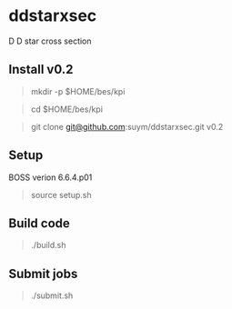 # ddstarxsec

D D star cross section 

## Install v0.2

> mkdir -p $HOME/bes/kpi

> cd $HOME/bes/kpi

> git clone git@github.com:suym/ddstarxsec.git v0.2

## Setup

BOSS verion 6.6.4.p01

> source setup.sh

## Build code

> ./build.sh

## Submit jobs

> ./submit.sh


